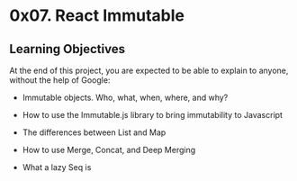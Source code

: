 # 0x07. React Immutable

## Learning Objectives

At the end of this project, you are expected to be able to explain to anyone, without the help of Google:


* Immutable objects. Who, what, when, where, and why?

* How to use the Immutable.js library to bring immutability to Javascript

* The differences between List and Map

* How to use Merge, Concat, and Deep Merging

* What a lazy Seq is
